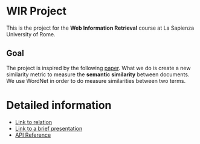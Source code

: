 # WIR Project

This is the project for the **Web Information Retrieval** course at La Sapienza University of Rome.

## Goal
The project is inspired by the following [paper](http://www.aclweb.org/anthology/E09-3009). 
What we do is create a new similarity metric to measure the **semantic similarity** between documents.
We use WordNet  in order to do measure similarities between two terms.

# Detailed information
-   [Link to relation](https://github.com/soapwaster/WIR-Project/blob/master/Relation/Final%20proposal/final-proposal.pdf)
- [Link to a brief presentation](https://docs.google.com/presentation/d/18R5Tase3WfeGN53aSsB8WB0pjNmG-MSVORWKJGKKrDM/edit?usp=sharing)
- [API Reference](https://github.com/soapwaster/WIR-Project/wiki/API-Reference)
